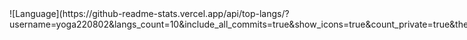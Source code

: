<div style="display: flex; flex-direction: row">
    <div>
        ![Language](https://github-readme-stats.vercel.app/api/top-langs/?username=yoga220802&langs_count=10&include_all_commits=true&show_icons=true&count_private=true&theme=dracula)
    </div>
    <div style="margin-left: 10px; display: flex; flex-direction: column">
        ![Stats](https://github-readme-stats.vercel.app/api?username=yoga220802&theme=dracula)
        <div style="display: flex; flex-direction: column">
            [![Covid19-Care Repo](https://github-readme-stats.vercel.app/api/pin/?username=yoga220802&repo=Covid19-Care&theme=dracula)](https://github.com/yoga220802/Covid19-Care)
            [![NewsApp_With_Flutter Repo](https://github-readme-stats.vercel.app/api/pin/?username=yoga220802&repo=NewsApp_With_Flutter&theme=dracula)](https://github.com/yoga220802/NewsApp_With_Flutter)
        </div>
    </div>
</div>
